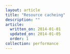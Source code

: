 ```yaml
---
layout: article
title: "Resource cacheing"
description: ""
article:
  written_on: 2014-01-01
  updated_on: 2014-01-05
  order: 1
collection: performance
---
```


